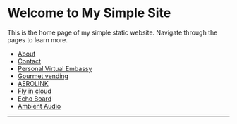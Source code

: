 # Welcome to My Simple Site

This is the home page of my simple static website. Navigate through the pages to learn more.

- [About](/about/index.md)
- [Contact](/contact/index.md)
- [Personal Virtual Embassy](/personal_virtual_embassy/index.md)
- [Gourmet vending](/gourmet/index.md)
- [AEROLINK](/aerolink/index.md)
- [Fly in cloud](/fly/index.md)
- [Echo Board](/echo/index.md)
- [Ambient Audio](/ambient/index.md)
---

<script src="https://giscus.app/client.js"
        data-repo="akrafts-gpt/simple-static-site"
        data-repo-id="R_kgDOPWwKHQ"
        data-category="Ideas"
        data-category-id="DIC_kwDOPWwKHc4CtsPi"
        data-mapping="pathname"
        data-strict="0"
        data-reactions-enabled="1"
        data-emit-metadata="1"
        data-input-position="bottom"
        data-theme="light"
        data-lang="en"
        data-loading="lazy"
        crossorigin="anonymous"
        async>
</script>

